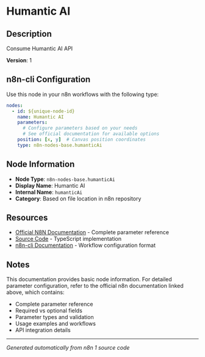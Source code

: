 # Humantic AI

## Description

Consume Humantic AI API

**Version**: 1

## n8n-cli Configuration

Use this node in your n8n workflows with the following type:

```yaml
nodes:
  - id: ${unique-node-id}
    name: Humantic AI
    parameters:
      # Configure parameters based on your needs
      # See official documentation for available options
    position: [x, y]  # Canvas position coordinates
    type: n8n-nodes-base.humanticAi
```

## Node Information

- **Node Type**: `n8n-nodes-base.humanticAi`
- **Display Name**: Humantic AI
- **Internal Name**: `humanticAi`
- **Category**: Based on file location in n8n repository

## Resources

- [Official N8N Documentation](https://docs.n8n.io/integrations/builtin/app-nodes/n8n-nodes-base.humanticai/) - Complete parameter reference
- [Source Code](https://github.com/n8n-io/n8n/blob/master/packages/nodes-base/nodes/HumanticAI/HumanticAi.node.ts) - TypeScript implementation
- [n8n-cli Documentation](https://github.com/edenreich/n8n-cli) - Workflow configuration format

## Notes

This documentation provides basic node information. For detailed parameter configuration, 
refer to the official n8n documentation linked above, which contains:

- Complete parameter reference
- Required vs optional fields
- Parameter types and validation
- Usage examples and workflows
- API integration details

---
*Generated automatically from n8n 1 source code*
